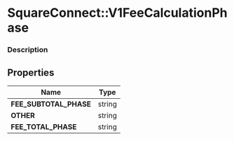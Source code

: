 # SquareConnect::V1FeeCalculationPhase

### Description



## Properties
Name | Type
------------ | -------------
**FEE_SUBTOTAL_PHASE** | string
**OTHER** | string
**FEE_TOTAL_PHASE** | string


